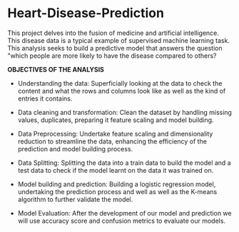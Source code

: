 # Heart-Disease-Prediction
This project delves into the fusion of medicine and artificial intelligence. This disease data is a typical example of supervised machine learning task. This analysis seeks to build a predictive model that answers the question "which people are more likely to have the disease compared to others?

**OBJECTIVES OF THE ANALYSIS**

 - Understanding the data: 
Superficially looking at the data to check the content and what the rows and columns look like as well as the kind of entries it contains.

 - Data cleaning and transformation:
Clean the dataset by handling missing values, duplicates, preparing it feature scaling and model building.

 - Data Preprocessing: 
Undertake feature scaling and dimensionality reduction to streamline the data, enhancing the efficiency of the prediction and model building process.

 - Data Splitting: 
Splitting the data into a train data to build the model and a test data to check if the model learnt on the data it was trained on.

- Model building and prediction: 
Building a logistic regression model, undertaking the prediction process and well as well as the K-means algorithm to further validate the model.

-	Model Evaluation: 
After the development of our model and prediction we will use accuracy score and confusion metrics to evaluate our models.


